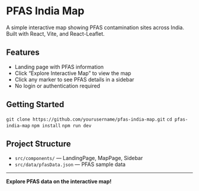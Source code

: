 # PFAS India Map

A simple interactive map showing PFAS contamination sites across India.  
Built with React, Vite, and React-Leaflet.

## Features

- Landing page with PFAS information
- Click “Explore Interactive Map” to view the map
- Click any marker to see PFAS details in a sidebar
- No login or authentication required

## Getting Started

``git clone https://github.com/yourusername/pfas-india-map.git``
``cd pfas-india-map``
``npm install``
``npm run dev``

## Project Structure

- `src/components/` — LandingPage, MapPage, Sidebar
- `src/data/pfasData.json` — PFAS sample data

---

**Explore PFAS data on the interactive map!**